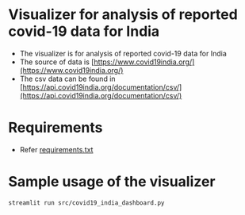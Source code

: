 # Visualizer for analysis of reported covid-19 data for India

* The visualizer is for analysis of reported covid-19 data for India
* The source of data is [https://www.covid19india.org/](https://www.covid19india.org/)
* The csv data can be found in [https://api.covid19india.org/documentation/csv/](https://api.covid19india.org/documentation/csv/)

# Requirements
* Refer [requirements.txt](requirements.txt)

# Sample usage of the visualizer
```
streamlit run src/covid19_india_dashboard.py
```
